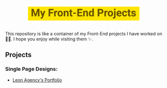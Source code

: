 <h1 align='center'>
    <img src='./img.svg' height='60px'>
</h1>

This repository is like a container of my Front-End projects I have worked on 👨‍💻. I hope you enjoy while visiting them ✨.

## Projects

### Single Page Designs:
* [Leon Agency's Portfolio](https://github.com/mohammad-jarabah/Leon-Agency-Portfolio)
